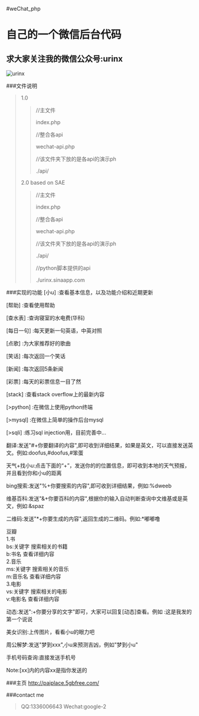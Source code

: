 #weChat_php

自己的一个微信后台代码
===================

求大家关注我的微信公众号:urinx
---------------------------

![urinx](http://paiplace.5gbfree.com/wechat/img/xiaou.jpg "urinx")

###文件说明
>1.0
>>//主文件
>>
>>index.php
>>
>>//整合各api
>>
>>wechat-api.php
>>
>>//该文件夹下放的是各api的演示ph
>>
>>./api/
>
>2.0 based on SAE
>>//主文件
>>
>>index.php
>>
>>//整合各api
>>
>>wechat-api.php
>>
>>//该文件夹下放的是各api的演示ph
>>
>>./api/
>>
>>//python脚本提供的api
>>
>>./urinx.sinaapp.com

###实现的功能
[小u]
:查看基本信息，以及功能介绍和近期更新

[帮助]
:查看使用帮助

[查水表]
:查询寝室的水电费(华科)

[每日一句]
:每天更新一句英语，中英对照

[点歌]
:为大家推荐好的歌曲

[笑话]
:每次返回一个笑话

[新闻]
:每次返回5条新闻

[彩票]
:每天的彩票信息一目了然

[stack]
:查看stack overflow上的最新内容

[>python]
:在微信上使用python终端

[>mysql]
:在微信上简单的操作后台mysql

[>sqli]
:练习sql injection用，目前完善中...

翻译:发送"#+你要翻译的内容",即可收到详细结果，如果是英文，可以直接发送英文。例如:doofus,#doofus,#笨蛋

天气+找小u:点击下面的“+”，发送你的的位置信息，即可收到本地的天气预报，并且看到你和小u的距离

bing搜索:发送"%+你要搜索的内容",即可收到详细结果，例如:%dweeb

维基百科:发送"&+你要百科的内容",根据你的输入自动判断查询中文维基或是英文，例如:&spaz

二维码:发送"*+你要生成的内容",返回生成的二维码。例如:*嘟嘟噜

豆瓣<br/>
1.书<br/>
  bs:关键字 搜索相关的书籍<br/>
  b:书名 查看详细内容<br/>
2.音乐<br/>
  ms:关键字 搜索相关的音乐<br/>
  m:音乐名 查看详细内容<br/>
3.电影<br/>
  vs:关键字 搜索相关的电影<br/>
  v:电影名 查看详细内容<br/>

动态:发送":+你要分享的文字"即可，大家可以回复[动态]查看。例如 :这是我发的第一个说说

美女识别:上传图片，看看小u的眼力吧

周公解梦:发送"梦到xxx",小u来预测吉凶，例如"梦到小u"

手机号码查询:直接发送手机号

Note:[xx]内的内容xx是指你发送的

###主页
http://paiplace.5gbfree.com/

###contact me
>QQ:1336006643
>Wechat:google-2
